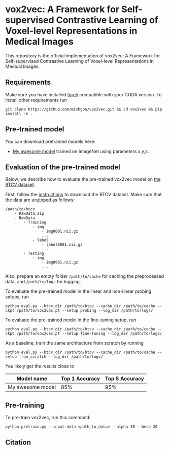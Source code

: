 # vox2vec: A Framework for Self-supervised Contrastive Learning of Voxel-level Representations in Medical Images

This repository is the official implementation of vox2vec: A Framework for Self-supervised Contrastive Learning of Voxel-level Representations in Medical Images.

## Requirements

Make sure you have installed [torch](https://pytorch.org/) compatible with your CUDA version. To install other requirements run

```setup
git clone https://github.com/mishgon/vox2vec.git && cd vox2vec && pip install -e .
```

## Pre-trained model

You can download pretrained models here:

- [My awesome model](https://drive.google.com/mymodel.pth) trained on ImageNet using parameters x,y,z.

## Evaluation of the pre-trained model

Below, we describe how to evaluate the pre-trained vox2vec model on [the BTCV dataset](https://www.synapse.org/#!Synapse:syn3193805/tables/).

First, follow the [instructions](https://www.synapse.org/#!Synapse:syn3193805/wiki/217789) to download the BTCV dataset. Make sure that the data are unzipped as follows:
```data
/path/to/btcv
    - RawData.zip
    - RawData
        - Training
            - img
                - img0001.nii.gz
                ...
            - label
                - label0001.nii.gz
                ...
        - Testing
            - img
                - img0061.nii.gz
                ...
```

Also, prepare an empty folder `/path/to/cache` for caching the preprocessed data, and `/path/to/logs` for logging.

To evaluate the pre-trained model in the linear and non-linear probing setups, run
```eval
python eval.py --btcv_dir /path/to/btcv --cache_dir /path/to/cache --ckpt /path/to/vox2vec.pt --setup probing --log_dir /path/to/logs/
```

To evaluate the pre-trained model in the fine-tuning setup, run
```eval
python eval.py --btcv_dir /path/to/btcv --cache_dir /path/to/cache --ckpt /path/to/vox2vec.pt --setup fine-tuning --log_dir /path/to/logs/
```

As a baseline, train the same architecture from scratch by running
```eval
python eval.py --btcv_dir /path/to/btcv --cache_dir /path/to/cache --setup from_scratch --log_dir /path/to/logs/
```

You likely get the results close to

| Model name         | Top 1 Accuracy  | Top 5 Accuracy |
| ------------------ |---------------- | -------------- |
| My awesome model   |     85%         |      95%       |

## Pre-training

To pre-train vox2vec, run this command:

```pretrain
python pretrain.py --input-data <path_to_data> --alpha 10 --beta 20
```

## Citation
